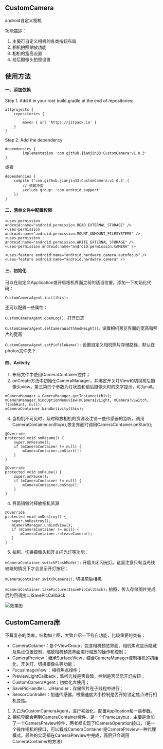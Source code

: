 ## CustomCamera
android自定义相机

功能描述：
1. 主要可自定义相机的各类按钮布局
2. 相机拍照缩放功能
3. 相机的宽高设置
3. 前后摄像头拍照设置

## 使用方法
#### 一、添加依赖
Step 1. Add it in your root build.gradle at the end of repositories:
```
allprojects {
    repositories {
        ...
        maven { url 'https://jitpack.io' }
    }
}
```
Step 2. Add the dependency
```
dependencies {
        implementation 'com.github.jianjin33:CustomCamera:v1.0.3'
}
```
或者
```
dependencies {
    compile ('com.github.jianjin33:CustomCamera:v1.0.4',{
        // 依赖冲突
        exclude group: 'com.android.support'
    })
}
```
#### 二、清单文件中配置权限
```
<uses-permission android:name="android.permission.READ_EXTERNAL_STORAGE" />
<uses-permission android:name="android.permission.MOUNT_UNMOUNT_FILESYSTEMS" />
<uses-permission android:name="android.permission.WRITE_EXTERNAL_STORAGE" />
<uses-permission android:name="android.permission.CAMERA" />

<uses-feature android:name="android.hardware.camera.autofocus" />
<uses-feature android:name="android.hardware.camera" />
```

#### 三、初始化
可以在自定义Application或开启相机界面之前的适当位置，添加一下初始化代码：
```
CustomCameraAgent.init(this);
```

还可以配置一些属性：

`CustomCameraAgent.openLog();`  打开日志

`CustomCameraAgent.setCameraWidthAndHeight();`  设置相机预览界面的宽高和照片的宽高

`CustomCameraAgent.setPicFileName();`   设置自定义相机照片存储路径，默认在photos文件夹下

#### 四、Activity
1. 布局文件中使用CameraContainer控件；
2. onCreate方法中初始化CameraManager，并绑定开关灯View和切换前后摄像头view，第三第四个参数为灯状态和前后摄像头时的文字提示，可为null。
```
mCameraManager = CameraManager.getInstance(this);
mCameraManager.bindOptionMenuView(mCameraIvLight, mCameraTvSwitch, flashHint, null);
mCameraContainer.bindActivity(this);
```
3. 当相机不可见时，及时释放相机的资源及注销一些传感器的监听，调用CameraContainer.onStop(),恢复界面时调用CameraContainer.onStart();
```
@Override
protected void onResume() {
    super.onResume();
    if (mCameraContainer != null) {
        mCameraContainer.onStart();
    }
}

@Override
protected void onPause() {
    super.onPause();
    if (mCameraContainer != null) {
        mCameraContainer.onStop();
    }
}
```
4. 界面销毁时释放相机资源
```
@Override
protected void onDestroy() {
   super.onDestroy();
   mCameraManager.unbindView();
   if (mCameraContainer != null) {
       mCameraContainer.releaseCamera();
   }
}
```
5. 拍照、切换摄像头和开关闪光灯等功能：

`mCameraContainer.switchFlashMode();`   开启关闭闪光灯。这里注意只有当光线较暗的情况下才会显示开灯按钮；

`mCameraContainer.switchCamera();`  切换前后相机

`mCameraContainer.takePicture(ISavePicCallback);` 拍照，传入存储图片完成后的回调接口ISavePicCallback

![效果图](https://upload-images.jianshu.io/upload_images/2809446-527ed1631b6d98a3.jpg?imageMogr2/auto-orient/strip%7CimageView2/2/w/1240)

## CustomCamera库
不算复杂的类库，结构如上图，大致介绍一下各自功能，比较重要的类有：
- CameraCotainer：是个ViewGroup，包含相机预览界面、相机焦点显示隐藏及焦点位置控制，缩放相机预览界面进行缩放的操作和控制；
- CameraPreview：继承SurfaceView，结合CameraManager控制相机的初始化，开关灯，切换摄像头等功能；
- FocusImageView ：相机焦点控件；
- PreviewLightCallback：监听光线是否昏暗，控制是否显示开灯按钮；
- CustomCameraAgent：初始化库使用；
- SavePicHandler、UIHandler：存储照片在子线程中进行；
- SensorController：加速传感器，根据速度大小控制是否开始锁定焦点进行相机变焦。

1. 入口为CustomCameraAgent，进行初始化，配置Application和一些参数。
2. 相机界面会用到CameraContainer控件，是一个FrameLayout，主要是添加了一个CameraPreview控件，两者都实现了ICameraOperation接口，（是一个操作相机的接口，可以看成CameraContainer是CameraPreview一种代理模式，最终的实现都在CameraPreview中完成，高层只会调用CameraContainer的方法）

